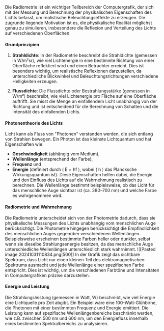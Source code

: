 Die Radiometrie ist ein wichtiger Teilbereich der Computergrafik, der sich mit der Messung und Berechnung der physikalischen Eigenschaften des Lichts befasst, um realistische Beleuchtungseffekte zu erzeugen. Die zugrunde liegende Motivation ist es, die physikalische Realität möglichst genau zu simulieren, insbesondere die Reflexion und Verteilung des Lichts auf verschiedenen Oberflächen.
#### Grundprinzipien
1. **Strahldichte**: In der Radiometrie beschreibt die Strahldichte (gemessen in W/m²sr), wie viel Lichtenergie in eine bestimmte Richtung von einer Oberfläche reflektiert wird und einen Betrachter erreicht. Dies ist besonders wichtig, um realistische Reflexionen darzustellen, da unterschiedliche Blickwinkel und Beleuchtungsrichtungen verschiedene Helligkeiten erzeugen.

2. **Flussdichte**: Die Flussdichte oder Bestrahlungsstärke (gemessen in W/m²) beschreibt, wie viel Lichtenergie pro Fläche auf eine Oberfläche auftrifft. Sie misst die Menge an einfallendem Licht unabhängig von der Richtung und ist entscheidend für die Berechnung von Schatten und die Intensität des einfallenden Lichts.
#### Photonentheorie des Lichts
Licht kann als Fluss von "Photonen" verstanden werden, die sich entlang von Strahlen bewegen. Ein Photon ist das kleinste Lichtquantum und hat Eigenschaften wie:
- **Geschwindigkeit** (abhängig vom Medium),
- **Wellenlänge** (entsprechend der Farbe),
- **Frequenz** und
- **Energie** (definiert durch \( E = hf \), wobei \( h \) das Plancksche Wirkungsquantum ist).
Diese Eigenschaften helfen dabei, die Energie und den Einfluss des Lichts auf die Wahrnehmung realistisch zu berechnen. Die Wellenlänge bestimmt beispielsweise, ob das Licht für das menschliche Auge sichtbar ist (ca. 380–700 nm) und welche Farbe es wahrgenommen wird.
#### Radiometrie und Wahrnehmung
Die Radiometrie unterscheidet sich von der Photometrie dadurch, dass sie physikalische Messungen des Lichts unabhängig vom menschlichen Auge berücksichtigt. Die Photometrie hingegen berücksichtigt die Empfindlichkeit des menschlichen Auges gegenüber verschiedenen Wellenlängen. Beispielsweise erscheinen bestimmte Farben heller oder dunkler, selbst wenn sie dieselbe Strahlungsenergie besitzen, da das menschliche Auge unterschiedliche Wellenlängen unterschiedlich stark wahrnimmt.
![[Pasted image 20241031110834.png|500]]
In der Grafik zeigt das sichtbare Spektrum, dass Licht nur einen kleinen Teil des elektromagnetischen Spektrums ausmacht und jede Wellenlänge einer spezifischen Farbe entspricht. Dies ist wichtig, um die verschiedenen Farbtöne und Intensitäten in Computergrafiken präzise darzustellen.

#### Energie und Leistung

Die Strahlungsleistung (gemessen in Watt, W) beschreibt, wie viel Energie eine Lichtquelle pro Zeit abgibt. Ein Beispiel wäre eine 100-Watt-Glühbirne, die Photonen mit einer bestimmten Frequenz und Energie emittiert. Die Leistung kann auf spezifische Wellenlängenbereiche beschränkt werden, wie z.B. zwischen 500 nm und 600 nm, um den Energiefluss innerhalb eines bestimmten Spektralbereichs zu analysieren.
